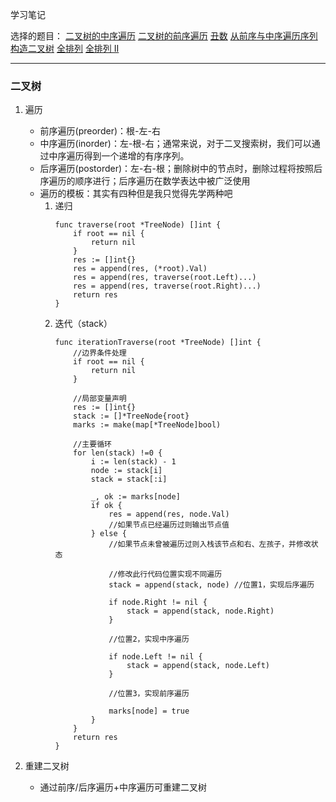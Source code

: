 学习笔记

选择的题目：
[二叉树的中序遍历](https://leetcode-cn.com/problems/binary-tree-inorder-traversal/)
[二叉树的前序遍历](https://leetcode-cn.com/problems/binary-tree-preorder-traversal/)
[丑数](https://leetcode-cn.com/problems/chou-shu-lcof/)
[从前序与中序遍历序列构造二叉树](https://leetcode-cn.com/problems/construct-binary-tree-from-preorder-and-inorder-traversal/)
[全排列](https://leetcode-cn.com/problems/permutations/)
[全排列 II ](https://leetcode-cn.com/problems/permutations-ii/)

---

###  二叉树
1. 遍历
   * 前序遍历(preorder)：根-左-右
   * 中序遍历(inorder)：左-根-右；通常来说，对于二叉搜索树，我们可以通过中序遍历得到一个递增的有序序列。
   * 后序遍历(postorder)：左-右-根；删除树中的节点时，删除过程将按照后序遍历的顺序进行；后序遍历在数学表达中被广泛使用
   * 遍历的模板：其实有四种但是我只觉得先学两种吧
      1. 递归
         ```Golang
         func traverse(root *TreeNode) []int {
             if root == nil {
                 return nil
             }
             res := []int{}
             res = append(res, (*root).Val)
             res = append(res, traverse(root.Left)...)
             res = append(res, traverse(root.Right)...)
             return res
         }
         ```
      2. 迭代（stack）
         ```Golang
         func iterationTraverse(root *TreeNode) []int {
             //边界条件处理
             if root == nil {
                 return nil
             }
             
             //局部变量声明
             res := []int{}
             stack := []*TreeNode{root}
             marks := make(map[*TreeNode]bool)
             
             //主要循环
             for len(stack) !=0 {
                 i := len(stack) - 1
                 node := stack[i]
                 stack = stack[:i]
                 
                 _, ok := marks[node]
                 if ok {
                     res = append(res, node.Val)
                     //如果节点已经遍历过则输出节点值
                 } else {
                     //如果节点未曾被遍历过则入栈该节点和右、左孩子，并修改状态
                     
                     //修改此行代码位置实现不同遍历
                     stack = append(stack, node) //位置1，实现后序遍历
                     
                     if node.Right != nil {
                         stack = append(stack, node.Right)
                     }
                     
                     //位置2，实现中序遍历
                     
                     if node.Left != nil {
                         stack = append(stack, node.Left)
                     }
                     
                     //位置3，实现前序遍历
                     
                     marks[node] = true
                 }
             }
             return res
         }
         ```
2. 重建二叉树
	
	* 通过前序/后序遍历+中序遍历可重建二叉树